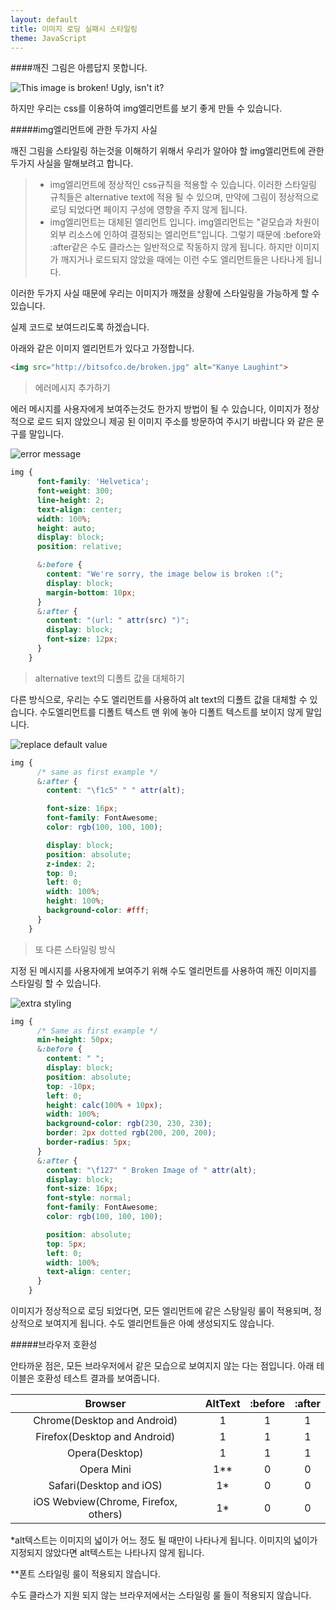 ```yaml
---
layout: default
title: 이미지 로딩 실패시 스타일링
theme: JavaScript
---
```


####깨진 그림은 아름답지 못합니다.

![This image is broken! Ugly, isn't it?](asdfasdf)

하지만 우리는 css를 이용하여 img엘리먼트를 보기 좋게 만들 수 있습니다.

#####img엘리먼트에 관한 두가지 사실

깨진 그림을 스타일링 하는것을 이해하기 위해서 우리가 알아야 할 img엘리먼트에 관한 두가지 사실을 말해보려고 합니다.

> * img엘리먼트에 정상적인 css규칙을 적용할 수 있습니다. 이러한 스타일링 규칙들은 alternative text에 적용 될 수 있으며, 만약에 그림이 정상적으로 로딩 되었다면 페이지 구성에 영향을 주지 않게 됩니다.
> * img엘리먼트는 대체된 엘리먼트 입니다. img엘리먼트는 "겉모습과 차원이 외부 리소스에 인하여 결정되는 엘리먼트"입니다. 그렇기 때문에 :before와 :after같은 수도 클라스는 일반적으로 작동하지 않게 됩니다. 하지만 이미지가 깨지거나 로드되지 않았을 때에는 이런 수도 엘리먼트들은 나타나게 됩니다.

이러한 두가지 사실 때문에 우리는 이미지가 깨졌을 상황에 스타일링을 가능하게 할 수 있습니다.

실제 코드로 보여드리도록 하겠습니다.

아래와 같은 이미지 엘리먼트가 있다고 가정합니다.

```html
<img src="http://bitsofco.de/broken.jpg" alt="Kanye Laughint">
```

> <p>에러메시지 추가하기</p>

에러 메시지를 사용자에게 보여주는것도 한가지 방법이 될 수 있습니다, 이미지가 정상적으로 로드 되지 않았으니 제공 된 이미지 주소를 방문하여 주시기 바랍니다 와 같은 문구를 말입니다.

![error message](http://bitsofco.de/content/images/2016/02/Screen-Shot-2016-02-27-at-12-41-36.png)

```scss
img {
      font-family: 'Helvetica';
      font-weight: 300;
      line-height: 2;
      text-align: center;
      width: 100%;
      height: auto;
      display: block;
      position: relative;

      &:before {
        content: "We're sorry, the image below is broken :(";
        display: block;
        margin-bottom: 10px;
      }
      &:after {
        content: "(url: " attr(src) ")";
        display: block;
        font-size: 12px;
      }
    }
```

> alternative text의 디폴트 값을 대체하기

다른 방식으로, 우리는 수도 엘리먼트를 사용하여 alt text의 디폴트 값을 대체할 수 있습니다. 수도엘리먼트를 디폴트 텍스트 맨 위에 놓아 디폴트 텍스트를 보이지 않게 말입니다.

![replace default value](http://bitsofco.de/content/images/2016/02/Screen-Shot-2016-02-27-at-12-41-45-1.png)

```scss
img {
      /* same as first example */
      &:after {
        content: "\f1c5" " " attr(alt);

        font-size: 16px;
        font-family: FontAwesome;
        color: rgb(100, 100, 100);

        display: block;
        position: absolute;
        z-index: 2;
        top: 0;
        left: 0;
        width: 100%;
        height: 100%;
        background-color: #fff;
      }
    }
```

> 또 다른 스타일링 방식

지정 된 메시지를 사용자에게 보여주기 위해 수도 엘리먼트를 사용하여 깨진 이미지를 스타일링 할 수 있습니다.

![extra styling](http://bitsofco.de/content/images/2016/02/Screen-Shot-2016-02-27-at-12-41-54.png)

```scss
img {
      /* Same as first example */
      min-height: 50px;
      &:before {
        content: " ";
        display: block;
        position: absolute;
        top: -10px;
        left: 0;
        height: calc(100% + 10px);
        width: 100%;
        background-color: rgb(230, 230, 230);
        border: 2px dotted rgb(200, 200, 200);
        border-radius: 5px;
      }
      &:after {
        content: "\f127" " Broken Image of " attr(alt);
        display: block;
        font-size: 16px;
        font-style: normal;
        font-family: FontAwesome;
        color: rgb(100, 100, 100);

        position: absolute;
        top: 5px;
        left: 0;
        width: 100%;
        text-align: center;
      }
    }
```

이미지가 정상적으로 로딩 되었다면, 모든 엘리먼트에 같은 스탕일링 룰이 적용되며, 정상적으로 보여지게 됩니다. 수도 엘리먼트들은 아예 생성되지도 않습니다.

#####브라우저 호환성

안타까운 점은, 모든 브라우저에서 같은 모습으로 보여지지 않는 다는 점입니다. 아래 테이블은 호환성 테스트 결과를 보여줍니다.

|               Browser                | AltText | :before | :after |
| :----------------------------------: | :-----: | :-----: | :----: |
|     Chrome(Desktop and Android)      |    1    |    1    |   1    |
|     Firefox(Desktop and Android)     |    1    |    1    |   1    |
|            Opera(Desktop)            |    1    |    1    |   1    |
|              Opera Mini              |   1**   |    0    |   0    |
|       Safari(Desktop and iOS)        |   1*    |    0    |   0    |
| iOS Webview(Chrome, Firefox, others) |   1*    |    0    |   0    |

*alt텍스트는 이미지의 넓이가 어느 정도 될 때만이 나타나게 됩니다. 이미지의 넓이가 지정되지 않았다면 alt텍스트는 나타나지 않게 됩니다.

**폰트 스타일링 룰이 적용되지 않습니다.

수도 클라스가 지원 되지 않는 브라우저에서는 스타일링 룰 들이 적용되지 않습니다.